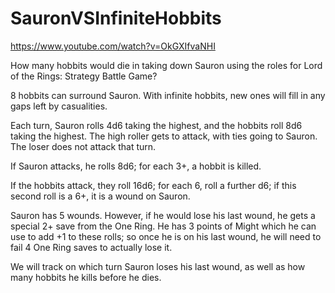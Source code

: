 # SauronVSInfiniteHobbits

https://www.youtube.com/watch?v=OkGXIfvaNHI

How many hobbits would die in taking down Sauron using the roles for Lord of the Rings: Strategy Battle Game?

8 hobbits can surround Sauron. With infinite hobbits, new ones will fill in any gaps left by casualities.

Each turn, Sauron rolls 4d6 taking the highest, and the hobbits roll 8d6 taking the highest. The high roller gets to attack, with ties going to Sauron. The loser does not attack that turn.

If Sauron attacks, he rolls 8d6; for each 3+, a hobbit is killed.

If the hobbits attack, they roll 16d6; for each 6, roll a further d6; if this second roll is a 6+, it is a wound on Sauron.

Sauron has 5 wounds. However, if he would lose his last wound, he gets a special 2+ save from the One Ring. He has 3 points of Might which he can use to add +1 to these rolls; so once he is on his last wound, he will need to fail 4 One Ring saves to actually lose it.

We will track on which turn Sauron loses his last wound, as well as how many hobbits he kills before he dies.